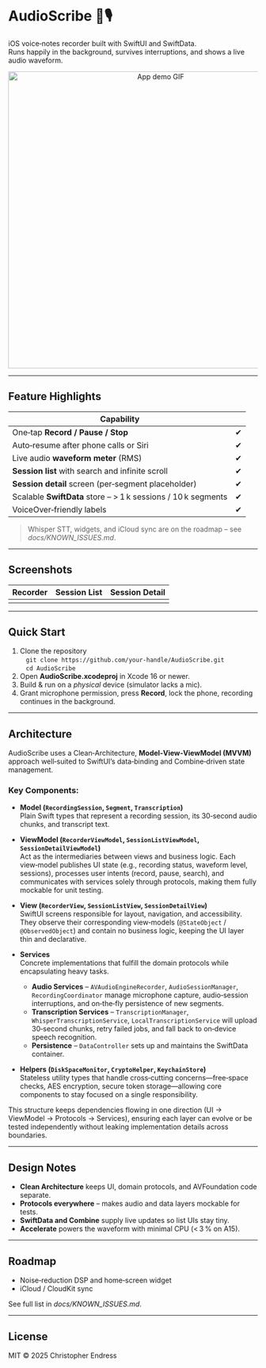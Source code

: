 # AudioScribe 📓🎙️  
iOS voice‑notes recorder built with SwiftUI and SwiftData.  
Runs happily in the background, survives interruptions, and shows a live audio waveform.

<div align="center">
  <img src="docs/assets/hero.gif" width="600" alt="App demo GIF">
</div>

---

## Feature Highlights 

| Capability |  |
|----|------------|
| One‑tap **Record / Pause / Stop** |  ✔︎
| Auto‑resume after phone calls or Siri |  ✔︎
| Live audio **waveform meter** (RMS) |  ✔︎
| **Session list** with search and infinite scroll |  ✔︎
| **Session detail** screen (per‑segment placeholder) |  ✔︎
| Scalable **SwiftData** store – > 1 k sessions / 10 k segments |  ✔︎
| VoiceOver‑friendly labels |  ✔︎

> Whisper STT, widgets, and iCloud sync are on the roadmap – see *docs/KNOWN_ISSUES.md*.

---

## Screenshots

| Recorder | Session List | Session Detail |
|----------|--------------|----------------|
|  |  |  |

---

## Quick Start

1. Clone the repository  
   `git clone https://github.com/your‑handle/AudioScribe.git`  
   `cd AudioScribe`
2. Open **AudioScribe.xcodeproj** in Xcode 16 or newer.
3. Build & run on a *physical* device (simulator lacks a mic).
4. Grant microphone permission, press **Record**, lock the phone, recording continues in the background.

---

## Architecture  
AudioScribe uses a Clean‑Architecture, **Model‑View‑ViewModel (MVVM)** approach well‑suited to SwiftUI’s data‑binding and Combine‑driven state management.

### Key Components:
- **Model (`RecordingSession`, `Segment`, `Transcription`)**  
  Plain Swift types that represent a recording session, its 30‑second audio chunks, and transcript text. 

- **ViewModel (`RecorderViewModel`, `SessionListViewModel`, `SessionDetailViewModel`)**  
  Act as the intermediaries between views and business logic. Each view‑model publishes UI state (e.g., recording status, waveform level, sessions), processes user intents (record, pause, search), and communicates with services solely through protocols, making them fully mockable for unit testing.

- **View (`RecorderView`, `SessionListView`, `SessionDetailView`)**  
  SwiftUI screens responsible for layout, navigation, and accessibility. They observe their corresponding view‑models (`@StateObject` / `@ObservedObject`) and contain no business logic, keeping the UI layer thin and declarative.

- **Services**  
  Concrete implementations that fulfill the domain protocols while encapsulating heavy tasks.  
  * **Audio Services** – `AVAudioEngineRecorder`, `AudioSessionManager`, `RecordingCoordinator` manage microphone capture, audio‑session interruptions, and on‑the‑fly persistence of new segments.  
  * **Transcription Services** – `TranscriptionManager`, `WhisperTranscriptionService`, `LocalTranscriptionService` will upload 30‑second chunks, retry failed jobs, and fall back to on‑device speech recognition.  
  * **Persistence** – `DataController` sets up and maintains the SwiftData container.

- **Helpers (`DiskSpaceMonitor`, `CryptoHelper`, `KeychainStore`)**  
  Stateless utility types that handle cross‑cutting concerns—free‑space checks, AES encryption, secure token storage—allowing core components to stay focused on a single responsibility.

This structure keeps dependencies flowing in one direction (UI → ViewModel → Protocols → Services), ensuring each layer can evolve or be tested independently without leaking implementation details across boundaries.

---

## Design Notes

* **Clean Architecture** keeps UI, domain protocols, and AVFoundation code separate.
* **Protocols everywhere** – makes audio and data layers mockable for tests.
* **SwiftData and Combine** supply live updates so list UIs stay tiny.
* **Accelerate** powers the waveform with minimal CPU (< 3 % on A15).

---

## Roadmap

* Noise‑reduction DSP and home‑screen widget  
* iCloud / CloudKit sync  

See full list in *docs/KNOWN_ISSUES.md*.

---

## License

MIT © 2025 Christopher Endress
